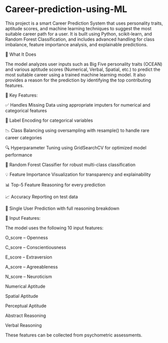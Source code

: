 # Career-prediction-using-ML

This project is a smart Career Prediction System that uses personality traits, aptitude scores, and machine learning techniques to suggest the most suitable career path for a user. It is built using Python, scikit-learn, and Random Forest Classification, and includes advanced handling for class imbalance, feature importance analysis, and explainable predictions.

🧠 What It Does

The model analyzes user inputs such as Big Five personality traits (OCEAN) and various aptitude scores (Numerical, Verbal, Spatial, etc.) to predict the most suitable career using a trained machine learning model. It also provides a reason for the prediction by identifying the top contributing features.


🚀 Key Features:

✅ Handles Missing Data using appropriate imputers for numerical and categorical features

🔁 Label Encoding for categorical variables

📉 Class Balancing using oversampling with resample() to handle rare career categories

🔍 Hyperparameter Tuning using GridSearchCV for optimized model performance

🌲 Random Forest Classifier for robust multi-class classification

💡 Feature Importance Visualization for transparency and explainability

📊 Top-5 Feature Reasoning for every prediction

📈 Accuracy Reporting on test data

🔮 Single User Prediction with full reasoning breakdown


📂 Input Features:

The model uses the following 10 input features:

O_score – Openness

C_score – Conscientiousness

E_score – Extraversion

A_score – Agreeableness

N_score – Neuroticism

Numerical Aptitude

Spatial Aptitude

Perceptual Aptitude

Abstract Reasoning

Verbal Reasoning

These features can be collected from psychometric assessments.
 
